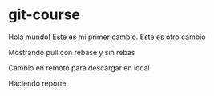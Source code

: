 # git-course

Hola mundo! Este es mi primer cambio.
Este es otro cambio

Mostrando pull con rebase y sin rebas

Cambio en remoto para descargar en local

Haciendo reporte
